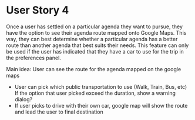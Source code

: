 # User Story 4

  Once a user has settled on a particular agenda they want to pursue, they have the option to see their agenda route mapped onto Google Maps. This way, they can best determine whether a particular agenda has a better route than another agenda that best suits their needs. This feature can only be used if the user has indicated that they have a car to use for the trip in the preferences panel.

Main idea: User can see the route for the agenda mapped on the google maps
  - User can pick which public transportation to use (Walk, Train, Bus, etc) If the option that user picked exceed the duration, show a warning dialog?
  - If user picks to drive with their own car, google map will show the route and lead the user to final destination
